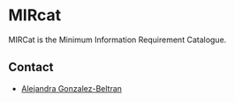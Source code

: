 # MIRcat

MIRCat is the Minimum Information Requirement Catalogue. 

## Contact

- [Alejandra Gonzalez-Beltran](http://github.com/agbeltran)


